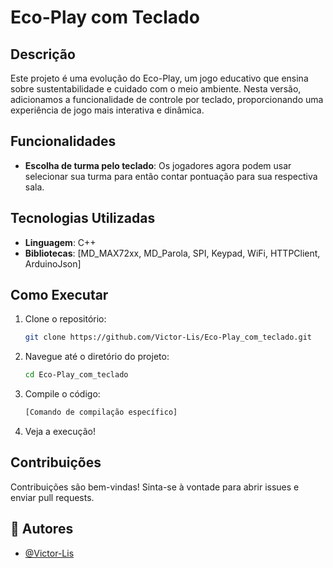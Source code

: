 # Eco-Play com Teclado

## Descrição

Este projeto é uma evolução do Eco-Play, um jogo educativo que ensina sobre sustentabilidade e cuidado com o meio ambiente. Nesta versão, adicionamos a funcionalidade de controle por teclado, proporcionando uma experiência de jogo mais interativa e dinâmica.

## Funcionalidades

- **Escolha de turma pelo teclado**: Os jogadores agora podem usar selecionar sua turma para então contar pontuação para sua respectiva sala.

## Tecnologias Utilizadas

- **Linguagem**: C++
- **Bibliotecas**: [MD_MAX72xx, MD_Parola, SPI, Keypad, WiFi, HTTPClient, ArduinoJson]

## Como Executar

1. Clone o repositório:
    ```bash
    git clone https://github.com/Victor-Lis/Eco-Play_com_teclado.git
    ```
2. Navegue até o diretório do projeto:
    ```bash
    cd Eco-Play_com_teclado
    ```
3. Compile o código:
    ```bash
    [Comando de compilação específico]
    ```
4. Veja a execução!

## Contribuições
Contribuições são bem-vindas! Sinta-se à vontade para abrir issues e enviar pull requests.

## 👥 Autores
- [@Victor-Lis](https://www.linkedin.com/in/victor-lis-bronzo)
